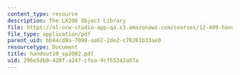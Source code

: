 ```yaml
---
content_type: resource
description: The LX200 Object Library
file: https://ol-ocw-studio-app-qa.s3.amazonaws.com/courses/12-409-hands-on-astronomy-observing-stars-and-planets-spring-2002/296e5db9428fa247cfea9cf55242a07a_handout10_sp2002.pdf
file_type: application/pdf
parent_uid: bb44cd8a-7098-aa62-2de2-c78261b33ae0
resourcetype: Document
title: handout10_sp2002.pdf
uid: 296e5db9-428f-a247-cfea-9cf55242a07a
---
```

